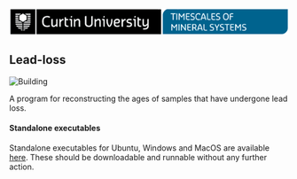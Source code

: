 ![Curtin University: Timescales of Minerals Systems](resources/logo-linear.png)

## Lead-loss

![Building](https://github.com/MatthewDaggitt/LeadLoss/workflows/Build%20Python%20executable/badge.svg)

A program for reconstructing the ages of samples that have undergone lead loss.

#### Standalone executables

Standalone executables for Ubuntu, Windows and MacOS are available 
[here](https://github.com/MatthewDaggitt/LeadLoss/releases). These should be downloadable
and runnable without any further action.